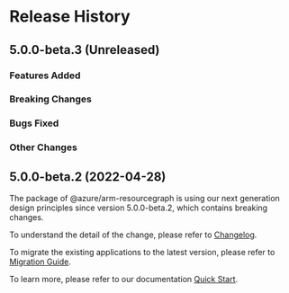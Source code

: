 # Release History

## 5.0.0-beta.3 (Unreleased)

### Features Added

### Breaking Changes

### Bugs Fixed

### Other Changes

## 5.0.0-beta.2 (2022-04-28)

The package of @azure/arm-resourcegraph is using our next generation design principles since version 5.0.0-beta.2, which contains breaking changes.

To understand the detail of the change, please refer to [Changelog](https://aka.ms/js-track2-changelog).

To migrate the existing applications to the latest version, please refer to [Migration Guide](https://aka.ms/js-track2-migration-guide).

To learn more, please refer to our documentation [Quick Start](https://aka.ms/js-track2-quickstart).